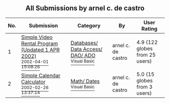 ﻿<div align="center">

## All Submissions by arnel c\. de castro

</div>

No.  | Submission | Category | By   | User Rating
---- | ---------- | -------- | ---- | -----------
1 | [Simple Video Rental Program \(Updated 1 APR 2002\)<br /><sup>2002-04-01 15:08:26</sup>](https://github.com/Planet-Source-Code/arnel-c-de-castro-simple-video-rental-program-updated-1-apr-2002__1-32942) | [Databases/ Data Access/ DAO/ ADO<br /><sup>Visual Basic</sup>](../ByCategory/databases-data-access-dao-ado__1-6.md) | arnel c\. de castro | 4.9 (122 globes from 25 users)
2 | [Simple Calendar Calculator<br /><sup>2002-02-26 13:37:14</sup>](https://github.com/Planet-Source-Code/arnel-c-de-castro-simple-calendar-calculator__1-32119) | [Math/ Dates<br /><sup>Visual Basic</sup>](../ByCategory/math-dates__1-37.md) | arnel c\. de castro | 5.0 (15 globes from 3 users)
